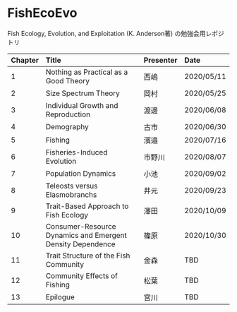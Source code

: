 # FishEcoEvo
Fish Ecology, Evolution, and Exploitation (K. Anderson著) の勉強会用レポジトリ

|Chapter|Title|Presenter|Date|
|:---|:---|:---|:---|
|1|Nothing as Practical as a Good Theory|西嶋|2020/05/11|
|2|Size Spectrum Theory|岡村|2020/05/25|
|3|Individual Growth and Reproduction|渡邊|2020/06/08|
|4|Demography|古市|2020/06/30|
|5|Fishing|濱邉|2020/07/16|
|6|Fisheries-Induced Evolution|市野川|2020/08/07|
|7|Population Dynamics|小池|2020/09/02|
|8|Teleosts versus Elasmobranchs|井元|2020/09/23|
|9|Trait-Based Approach to Fish Ecology|澤田|2020/10/09|
|10|Consumer-Resource Dynamics and Emergent Density Dependence|篠原|2020/10/30|
|11|Trait Structure of the Fish Community|金森|TBD|
|12|Community Effects of Fishing|松葉|TBD|
|13|Epilogue|宮川|TBD|
